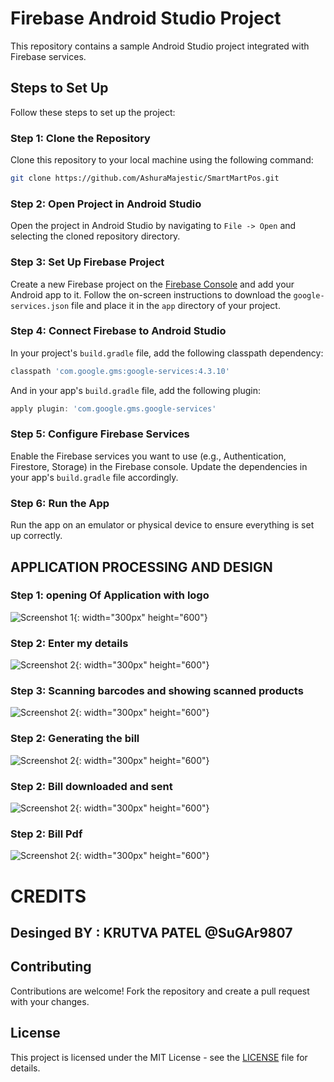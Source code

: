 # Firebase Android Studio Project

This repository contains a sample Android Studio project integrated with Firebase services.

## Steps to Set Up

Follow these steps to set up the project:

### Step 1: Clone the Repository
Clone this repository to your local machine using the following command:

```bash
git clone https://github.com/AshuraMajestic/SmartMartPos.git
```

### Step 2: Open Project in Android Studio
Open the project in Android Studio by navigating to `File -> Open` and selecting the cloned repository directory.

### Step 3: Set Up Firebase Project
Create a new Firebase project on the [Firebase Console](https://console.firebase.google.com/) and add your Android app to it. Follow the on-screen instructions to download the `google-services.json` file and place it in the `app` directory of your project.

### Step 4: Connect Firebase to Android Studio
In your project's `build.gradle` file, add the following classpath dependency:

```gradle
classpath 'com.google.gms:google-services:4.3.10'
```

And in your app's `build.gradle` file, add the following plugin:

```gradle
apply plugin: 'com.google.gms.google-services'
```

### Step 5: Configure Firebase Services
Enable the Firebase services you want to use (e.g., Authentication, Firestore, Storage) in the Firebase console. Update the dependencies in your app's `build.gradle` file accordingly.

### Step 6: Run the App
Run the app on an emulator or physical device to ensure everything is set up correctly.

## APPLICATION PROCESSING AND DESIGN

### Step 1: opening Of Application with logo

![Screenshot 1](screenshots/1.jpg){: width="300px" height="600"}


### Step 2: Enter my details

![Screenshot 2](screenshots/2.jpg){: width="300px" height="600"}

### Step 3: Scanning barcodes and showing scanned products

![Screenshot 2](screenshots/3.jpg){: width="300px" height="600"}

### Step 2: Generating the bill

![Screenshot 2](screenshots/4.jpg){: width="300px" height="600"}


### Step 2: Bill downloaded and sent

![Screenshot 2](screenshots/5.jpg){: width="300px" height="600"}


### Step 2: Bill Pdf

![Screenshot 2](screenshots/6.jpg){: width="300px" height="600"}


# CREDITS
## Desinged BY : KRUTVA PATEL @SuGAr9807

## Contributing

Contributions are welcome! Fork the repository and create a pull request with your changes.

## License

This project is licensed under the MIT License - see the [LICENSE](LICENSE) file for details.
